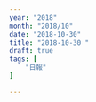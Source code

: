 ```yaml
---
year: "2018"
month: "2018/10"
date: "2018-10-30"
title: "2018-10-30 "
draft: true
tags: [
    "日報"
]

---
```


